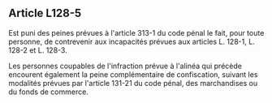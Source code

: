 Article L128-5
----
Est puni des peines prévues à l'article 313-1 du code pénal le fait, pour toute
personne, de contrevenir aux incapacités prévues aux articles L. 128-1, L. 128-2
et L. 128-3.

Les personnes coupables de l'infraction prévue à l'alinéa qui précède encourent
également la peine complémentaire de confiscation, suivant les modalités prévues
par l'article 131-21 du code pénal, des marchandises ou du fonds de commerce.
